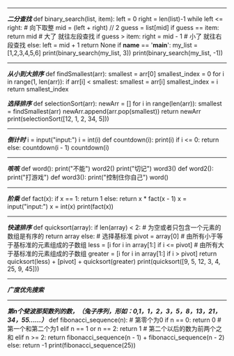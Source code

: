 
--------------------------------------------------------------------------------------------------------

***二分查找***
def binary_search(list, item):
    left = 0
    right = len(list)-1
    while left <= right:
        # 向下取整
        mid = (left + right) //  2
        guess = list[mid]
        if guess == item:
            return mid
        # 大了 就往左段查找
        if guess > item:
            right = mid - 1
        # 小了 就往右段查找
        else:
            left = mid + 1
    return None
if __name__ == '__main__':
    my_list = [1,2,3,4,5,6]
    print(binary_search(my_list, 3))
    print(binary_search(my_list, -1))


---------------------------------------------------------------------------------------------------------


***从小到大排序***
def findSmallest(arr):
    smallest = arr[0]
    smallest_index = 0
    for i in range(1, len(arr)):
        if arr[i] < smallest:
            smallest = arr[i]
            smallest_index = i
    return smallest_index
    
***选择排序***
def selectionSort(arr):
    newArr = []
    for i in range(len(arr)):
        smallest = findSmallest(arr)
        newArr.append(arr.pop(smallest))
    return newArr
print(selectionSort([12, 1, 2, 34, 5]))


-----------------------------------------------------------------------------------------------------------


***倒计时***
i = input("input:")
i = int(i)
def countdown(i):
    print(i)
    if i <= 0:
        return
    else:
        countdown(i - 1)
countdown(i)

------------------------------------------------------------------------------------------------------------

***咳咳***
def word():
    print("不能")
    word2()
    print("切记")
    word3()
def word2():
    print("打游戏")
def word3():
    print("控制住你自己")
word()


---------------------------------------------------------------------------------------------------------


***阶乘***
def fact(x):
    if x == 1:
        return 1
    else:
        return x * fact(x - 1)
x = input("input:")
x = int(x)
print(fact(x))


------------------------------------------------------------------------------------------------------------


***快速排序***
def quicksort(array):
    if len(array) < 2:
        # 为空或者只包含一个元素的数组是有序的
        return array
    else:
        # 选择基标准
        pivot = array[0]
        # 由所有小于等于基标准的元素组成的子数组
        less = [i for i in array[1:] if i <= pivot]
        # 由所有大于基标准的元素组成的子数组
        greater = [i for i in array[1:] if i > pivot]
        return quicksort(less) + [pivot] + quicksort(greater)
print(quicksort([9, 5, 12, 3, 4, 25, 9, 45]))

------------------------------------------------------------------------------------------------------------

***广度优先搜索***

------------------------------------------------------------------------------------------------------------

***第n个斐波那契数列的数，（兔子序列，形如：0,1，1，2，3，5，8，13，21，34，55......）***
def fibonacci_sequence(n):
    # 第零个为0
    if n == 0:
        return 0
    # 第一个和第二个为1
    elif  n == 1 or n == 2:
        return 1
    # 第二个以后的数为前两个之和
    elif n >= 2:
        return fibonacci_sequence(n - 1) + fibonacci_sequence(n - 2)
    else:
        return -1
print(fibonacci_sequence(25))




